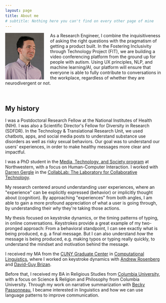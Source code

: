 ```yaml
---
layout: page
title: About me
# subtitle: Nothing here you can't find on every other page of mine
---
```


<img style="float: left; padding-right: 20px;" align="left" 
src="/img/nu_headshot-compressed.jpg" alt="headshot"
	title="My headshot" height="150" />

As a Research Engineer, I combine the inquisitiveness of asking the right questions with the pragmatism of getting a product built. In the Fostering Inclusivity through Technology Project (FIT), we are building a video conferencing platform from the ground up for people with autism. Using UX principles, NLP, and machine learning/AI, our platform will ensure that everyone is able to fully contribute to conversations in the workplace, regardless of whether they are neurodivergent or not.

<br>

## My history

I was a Postdoctoral Research Fellow at the National Institutes of Health (NIH). I was also a Scientific Director's Fellow for Diversity in Research (SDFDR). In the Technology & Translational Research Unit, we used chatbots, apps, and social media posts to understand substance use disorders as well as risky sexual behaviors. Our goal was to understand our users' experiences, in order to make healthy messages more clear and impactful.

I was a PhD student in the [Media, Technology, and Society program](https://communication.northwestern.edu/programs/phd_media_technology_society) at Northwestern, with a focus on Human-Computer Interaction. I worked with [Darren Gergle](https://dgergle.soc.northwestern.edu/) in the [CollabLab: The Laboratory for Collaborative Technology](https://collablab.northwestern.edu//).

My research centered around understanding user experiences, where an "experience" can be explicitly expressed (behavior) or implicitly thought about (cognition). By approaching "experiences" from both angles, I am able to gain a more profound appreciation of what a user is going through, by understanding their *why* they're taking those actions.

My thesis focused on keystroke dynamics, or the timing patterns of typing, in online conversations. Keystrokes provide a great example of my two-pronged approach: From a behavioral standpoint, I can see exactly what is being produced, e.g. a final message. But I can also understand *how* the message is being produced, e.g. making typos or typing really quickly, to understand the mindset and motivation behind the message.

I received my MA from the [CUNY Graduate Center](https://gc.cuny.edu/Home) in [Computational Linguistics](https://www.gc.cuny.edu/Page-Elements/Academics-Research-Centers-Initiatives/Doctoral-Programs/Linguistics/About-the-Program/Specializations/Computational-Linguistics), where I worked on keystroke dynamics with [Andrew Rosenberg](http://eniac.cs.qc.cuny.edu/andrew/) and [David-Guy Brizan](https://www.usfca.edu/faculty/david-guy-brizan).

Before that, I received my BA in Religious Studies from [Columbia University](https://www.columbia.edu), with a focus on Science & Religion and Philosophy from Columbia University. Through my work on narrative summarization with [Becky Passonneau](https://sites.psu.edu/becky/), I became interested in linguistics and how we can use language patterns to improve communication.